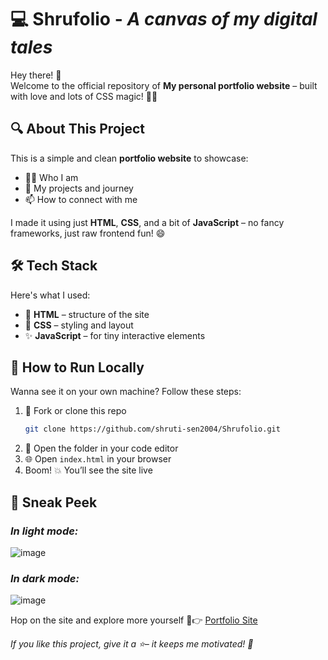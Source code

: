 # 💻 Shrufolio - *A canvas of my digital tales*

Hey there! 👋  
Welcome to the official repository of **My personal portfolio website** – built with love and lots of CSS magic! 🎨✨

## 🔍 About This Project

This is a simple and clean **portfolio website** to showcase:

- 🧑‍💻 Who I am  
- 💼 My projects and journey 
- 📫 How to connect with me  

I made it using just **HTML**, **CSS**, and a bit of **JavaScript** – no fancy frameworks, just raw frontend fun! 😄

## 🛠️ Tech Stack

Here's what I used:

- 🧱 **HTML** – structure of the site  
- 🎨 **CSS** – styling and layout  
- ✨ **JavaScript** – for tiny interactive elements

## 🚀 How to Run Locally

Wanna see it on your own machine? Follow these steps:

1. 🍴 Fork or clone this repo  
   ```bash
   git clone https://github.com/shruti-sen2004/Shrufolio.git
2. 📂 Open the folder in your code editor
3. 🌐 Open `index.html` in your browser
4. Boom! 💥 You’ll see the site live

## 📸 Sneak Peek
### *In light mode:*
![image](https://github.com/user-attachments/assets/2922543c-8cee-4653-a2fa-f0882013b6b2)

### *In dark mode:*
![image](https://github.com/user-attachments/assets/a0a352c5-e496-4eb8-98c3-124e566af70e)


Hop on the site and explore more yourself 🤭👉 [Portfolio Site](https://shruti-sen2004.github.io/Shrufolio) 

*If you like this project, give it a ⭐– it keeps me motivated! 💖*



